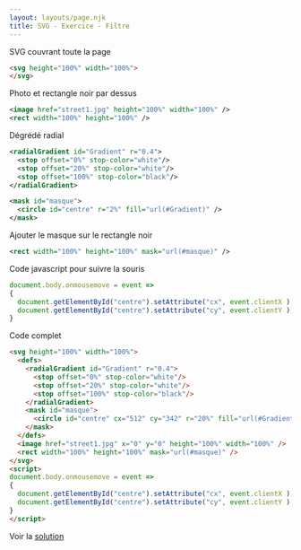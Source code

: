 ```yaml
---
layout: layouts/page.njk
title: SVG - Exercice - Filtre
---
```



SVG couvrant toute la page

```html
<svg height="100%" width="100%">
</svg>
```

Photo et rectangle noir par dessus

```svg
<image href="street1.jpg" height="100%" width="100%" />
<rect width="100%" height="100%" />
```

Dégrédé radial

```svg
<radialGradient id="Gradient" r="0.4">
  <stop offset="0%" stop-color="white"/>
  <stop offset="20%" stop-color="white"/>
  <stop offset="100%" stop-color="black"/>
</radialGradient>

```

```svg
<mask id="masque">
  <circle id="centre" r="2%" fill="url(#Gradient)" />
</mask>
```

Ajouter le masque sur le rectangle noir

```svg
<rect width="100%" height="100%" mask="url(#masque)" />
```

Code javascript pour suivre la souris

```javascript
document.body.onmousemove = event => 
{
  document.getElementById("centre").setAttribute("cx", event.clientX );
  document.getElementById("centre").setAttribute("cy", event.clientY );
}
```

Code complet

```html
<svg height="100%" width="100%">
  <defs>
    <radialGradient id="Gradient" r="0.4">
      <stop offset="0%" stop-color="white"/>
      <stop offset="20%" stop-color="white"/>
      <stop offset="100%" stop-color="black"/>
    </radialGradient>
    <mask id="masque">
      <circle id="centre" cx="512" cy="342" r="20%" fill="url(#Gradient)" />
    </mask>
  </defs>
  <image href="street1.jpg" x="0" y="0" height="100%" width="100%" />
  <rect width="100%" height="100%" mask="url(#masque)" />
</svg>
<script>
document.body.onmousemove = event => 
{
  document.getElementById("centre").setAttribute("cx", event.clientX );
  document.getElementById("centre").setAttribute("cy", event.clientY );
}
</script>
``` 

Voir la [solution](solution) 